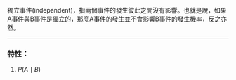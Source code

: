獨立事件(indepandent)，指兩個事件的發生彼此之間沒有影響。也就是說，如果A事件與B事件是獨立的，那麼A事件的發生並不會影響B事件的發生機率，反之亦然。
- - -
### 特性：
1. $P(A \mid B)$